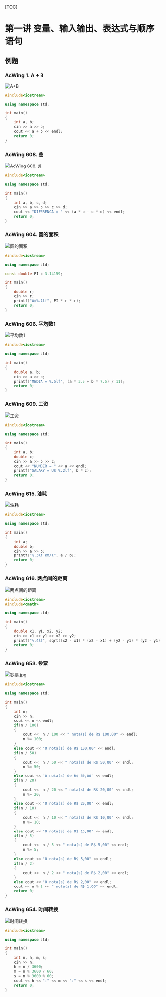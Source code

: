 [TOC]

# 第一讲 变量、输入输出、表达式与顺序语句

## 例题
### AcWing 1. A + B 


![A+B](reference/语法基础课/A+B.jpg)

```c++
#include<iostream>

using namespace std;

int main()
{
    int a, b;
    cin >> a >> b;
    cout << a + b << endl;
    return 0;
}
```

### AcWing 608. 差

![AcWing 608. 差](reference/语法基础课/差.jpg)

```c++
#include<iostream>

using namespace std;

int main()
{
    int a, b, c, d;
    cin >> a >> b >> c >> d;
    cout << "DIFERENCA = " << (a * b - c * d) << endl;
    return 0;
}
```

### AcWing 604. 圆的面积

![圆的面积](reference/语法基础课/圆的面积.jpg)

```c++
#include<iostream>

using namespace std;

const double PI = 3.14159;

int main()
{
    double r;
    cin >> r;
    printf("A=%.4lf", PI * r * r);
    return 0;
}
```

### AcWing 606. 平均数1 

![平均数1](reference/语法基础课/平均数1%20.jpg)
```c++
#include<iostream>

using namespace std;

int main()
{
    double a, b;
    cin >> a >> b;
    printf("MEDIA = %.5lf", (a * 3.5 + b * 7.5) / 11);
    return 0;
}
```

### AcWing 609. 工资

![工资](reference/语法基础课/工资.jpg)

```c++
#include<iostream>

using namespace std;

int main()
{
    int a, b;
    double c;
    cin >> a >> b >> c;
    cout << "NUMBER = " << a << endl;
    printf("SALARY = U$ %.2lf", b * c);
    return 0;
}
```

### AcWing 615. 油耗 

![油耗](reference/语法基础课/油耗.jpg)

```c++
#include<iostream>

using namespace std;

int main()
{
    int a;
    double b;
    cin >> a >> b;
    printf("%.3lf km/l", a / b);
    return 0;
}
```

### AcWing 616. 两点间的距离

![两点间的距离](reference/语法基础课/两点间的距离.jpg)

```c++
#include<iostream>
#include<cmath>

using namespace std;

int main()
{
    double x1, y1, x2, y2;
    cin >> x1 >> y1 >> x2 >> y2;
    printf("%.4lf", sqrt((x2 - x1) * (x2 - x1) + (y2 - y1) * (y2 - y1)));
    return 0;
}
```

### AcWing 653. 钞票 

![钞票.jpg](reference/语法基础课/钞票.jpg)

```c++
#include<iostream>

using namespace std;

int main()
{
    int n;
    cin >> n;
    cout << n << endl;
    if(n / 100)
    {
        cout <<  n / 100 << " nota(s) de R$ 100,00" << endl;
        n %= 100;
    }
    else cout << "0 nota(s) de R$ 100,00" << endl;
    if(n / 50)
    {
        cout <<  n / 50 << " nota(s) de R$ 50,00" << endl;
        n %= 50;
    }
    else cout << "0 nota(s) de R$ 50,00" << endl;
    if(n / 20)
    {
        cout <<  n / 20 << " nota(s) de R$ 20,00" << endl;
        n %= 20;
    }
    else cout << "0 nota(s) de R$ 20,00" << endl;
    if(n / 10)
    {
        cout <<  n / 10 << " nota(s) de R$ 10,00" << endl;
        n %= 10;
    }
    else cout << "0 nota(s) de R$ 10,00" << endl;
    if(n / 5)
    {
        cout <<  n / 5 << " nota(s) de R$ 5,00" << endl;
        n %= 5;
    }
    else cout << "0 nota(s) de R$ 5,00" << endl;
    if(n / 2)
    {
        cout <<  n / 2 << " nota(s) de R$ 2,00" << endl;
    }
    else cout << "0 nota(s) de R$ 2,00" << endl;
    cout << n % 2 << " nota(s) de R$ 1,00" << endl;
    return 0;
}
```

### AcWing 654. 时间转换

![时间转换](reference/语法基础课/时间转换.jpg)

```c++
#include<iostream>

using namespace std;

int main()
{
    int n, h, m, s;
    cin >> n;
    h = n / 3600;
    m = n % 3600 / 60;
    s = n % 3600 % 60;
    cout << h << ":" << m << ":" << s << endl;
    return 0;
}
```
